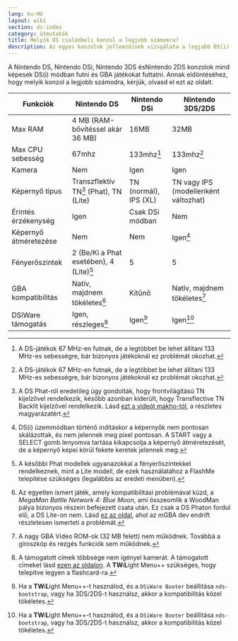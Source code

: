 ```yaml
---
lang: hu-HU
layout: wiki
section: ds-index
category: útmutatók
title: Melyik DS családbeli konzol a legjobb számomra?
description: Az egyes konzolok jellemzőinek vizsgálata a legjobb DS(i) üzemmód élményének eldöntéséhez
---
```


A Nintendo DS, Nintendo DSi, Nintendo 3DS ésNintendo 2DS konzolok mind képesek DS(i) módban futni és GBA játékokat futtatni. Annak eldöntéséhez, hogy melyik konzol a legjobb számodra, kérjük, olvasd el ezt az oldalt.

| Funkciók              | Nintendo DS                                         | Nintendo DSi                                                | Nintendo 3DS/2DS                                        |
| --------------------- | --------------------------------------------------- | ----------------------------------------------------------- | ------------------------------------------------------- |
| Max RAM               | 4 MB (RAM-bővítéssel akár 36 MB) | 16MB                                                        | 32MB                                                    |
| Max CPU sebesség      | 67mhz                                               | 133mhz[^1]                                                  | 133mhz[^1]                                              |
| Kamera                | Nem                                                 | Igen                                                        | Igen                                                    |
| Képernyő típus        | Transzflektív TN[^2] (Phat), TN (Lite)              | TN (normál), IPS (XL) | TN vagy IPS (modellenként változhat) |
| Érintés érzékenység   | Igen                                                | Csak DSi módban                                             | Nem                                                     |
| Képernyő átméretezése | Nem                                                 | Nem                                                         | Igen[^3]                                                |
| Fényerőszintek        | 2 (Be/Ki a Phat esetében), 4 (Lite)[^4]             | 5                                                           | 5                                                       |
| GBA kompatibilitás    | Natív, majdnem tökéletes[^5]                        | Kitűnő                                                      | Natív, majdnem tökéletes[^6]                            |
| DSiWare támogatás     | Igen, részleges[^7]                                 | Igen[^8]                                                    | Igen[^8]                                                |

[^1]: A DS-játékok 67 MHz-en futnak, de a legtöbbet be lehet állítani 133 MHz-es sebességre, bár bizonyos játékoknál ez problémát okozhat.

[^2]: A DS Phat-ról eredetileg úgy gondolták, hogy frontvilágítású TN kijelzővel rendelkezik, később azonban kiderült, hogy Transflective TN Backlit kijelzővel rendelkezik. Lásd [ezt a videót makho-tól](https://www.youtube.com/watch?v=84H5SJFJRlU), a részletes magyarázatért.

[^3]: DS(i) üzemmódban történő indításkor a képernyők nem pontosan skálázottak, és nem jelennek meg pixel pontosan. A START vagy a SELECT gomb lenyomva tartása kikapcsolja a képernyő átméretezését, de a képernyő képei körül fekete keretek jelennek meg.

[^4]: A későbbi Phat modellek ugyanazokkal a fényerőszintekkel rendelkeznek, mint a Lite modell, de ezek használatához a FlashMe telepítése szükséges (legalábbis az eredeti menüben).

[^5]: Az egyetlen ismert játék, amely kompatibilitási problémával küzd, a _MegaMan Battle Network 4: Blue Moon_, ami összeomlik a WoodMan pálya bizonyos részein befejezett csata után. Ez csak a DS Phaton fordul elő, a DS Lite-on nem. Lásd [ez az oldal](https://mgba.io/2017/05/29/holy-grail-bugs/#mega-man-battle-network-4), ahol az mGBA dev endrift részletesen ismerteti a problémát.

[^6]: A nagy GBA Video ROM-ok (32 MB felett) nem működnek. Továbbá a giroszkóp és rezgés funkciók sem működnek.

[^7]: A támogatott címek többsége nem igényel kamerát. A támogatott címeket lásd [ezen az oldalon](https://github.com/DS-Homebrew/TWiLightMenu/blob/master/universal/include/compatibleDSiWareMap.h). A **TW**i**L**ight Menu++ szükséges, hogy telepítve legyen a flashcard-ra.

[^8]: Ha a **TW**i**L**ight Menu++-t használod, és a `DSiWare Booter` beállítása `nds-bootstrap`, vagy ha 3DS/2DS-t használsz, akkor a kompatibilitás közel tökéletes.

